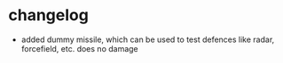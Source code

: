 # changelog

* added dummy missile, which can be used to test defences like radar, forcefield, etc. does no damage
